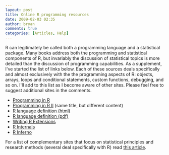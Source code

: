 ```yaml
---
layout: post
title: Online R programming resources
date: 2009-02-03 02:35
author: bryan
comments: true
categories: [Articles, Help]
---
```



R can legitimately be called both a programming language and a statistical package.  Many books address both the programming and statistical components of R, but invariably the discussion of statistical topics is more detailed than the discussion of programming capabilities.  As a supplement, I've started the list of links below.  Each of these sources deals specifically and almost exclusively with the the programming aspects of R: objects, arrays, loops and conditional statements, custom functions, debugging, and so on.  I'll add to this list as I become aware of other sites.  Please feel free to suggest additional sites in the comments.

<ul>
<li><a href="http://zoonek2.free.fr/UNIX/48_R/02.html" title="Programming in R" alt="Programming in R">Programming in R</a></li>

<li><a href="http://www.faculty.ucr.edu/~tgirke/Documents/R_BioCond/R_Programming.html" title="Programming in R #2 " alt="Programming in R #2">Programming in R II</a> (same title, but different content)</li>

<li><a href="http://stat.ethz.ch/R-manual/R-devel/doc/manual/R-lang.html" title="R language definition html" alt="R language definintion html">R language definition (html)</a></li>
<li><a href="http://cran.r-project.org/doc/manuals/R-lang.pdf" title="R language definition pdf " alt="R language definition pdf ">R language definition (pdf) </a></li>

<li><a href="http://stat.ethz.ch/R-manual/R-devel/doc/manual/R-exts.html" title="Extensions for R " alt="Extensions for R">Writing R Extensions</a></li>

<li><a href="http://stat.ethz.ch/R-manual/R-devel/doc/manual/R-ints.html" title="R internals" alt="R internals">R Internals</a></li>

<li><a href="http://www.burns-stat.com/pages/Tutor/R_inferno.pdf" title="R inferno" alt="R inferno">R Inferno</a></li>
</ul>


For a list of complementary sites that focus on statistical principles and research methods (several deal specifically with R) read <a href="http://www.programmingr.com/content/helpful-statistical-references" title="Helpful statistical references">this article</a>.



<br />
